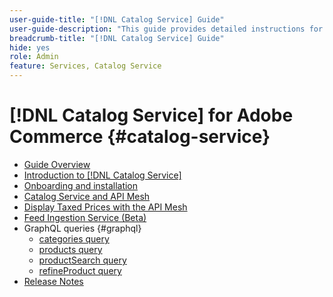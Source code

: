```yaml
---
user-guide-title: "[!DNL Catalog Service] Guide"
user-guide-description: "This guide provides detailed instructions for using [!DNL Catalog Service] for Adobe Commerce."
breadcrumb-title: "[!DNL Catalog Service] Guide"
hide: yes
role: Admin
feature: Services, Catalog Service
---
```

# [!DNL Catalog Service] for Adobe Commerce {#catalog-service}

- [Guide Overview](guide-overview.md)
- [Introduction to [!DNL Catalog Service]](overview.md)
- [Onboarding and installation](installation.md)
- [Catalog Service and API Mesh](mesh.md)
- [Display Taxed Prices with the API Mesh](taxes.md)
- [Feed Ingestion Service (Beta)](feed-ingestion.md) 
- GraphQL queries {#graphql}
    - [categories query](https://developer.adobe.com/commerce/services/graphql/catalog-service/categories/)
    - [products query](https://developer.adobe.com/commerce/services/graphql/catalog-service/products/)
    - [productSearch query](https://developer.adobe.com/commerce/services/graphql/catalog-service/product-search/)
    - [refineProduct query](https://developer.adobe.com/commerce/services/graphql/catalog-service/refine-product/)
- [Release Notes](release-notes.md)
